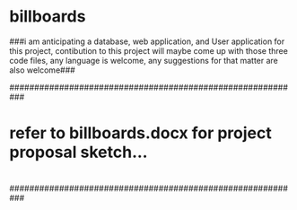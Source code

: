 # billboards
###i am anticipating a database, web application, and User application for this project, contibution to this project will maybe come up with those three code files, any language is welcome, any suggestions for that matter are also welcome###

###########################################################
#                                                         #
# refer to billboards.docx for project proposal sketch... #
#                                                         #
###########################################################

